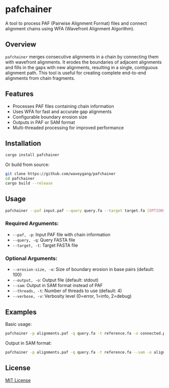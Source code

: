 # pafchainer

A tool to process PAF (Pairwise Alignment Format) files and connect alignment chains using WFA (Wavefront Alignment Algorithm).

## Overview

`pafchainer` merges consecutive alignments in a chain by connecting them with wavefront alignments. It erodes the boundaries of adjacent alignments and fills in the gaps with new alignments, resulting in a single, contiguous alignment path. This tool is useful for creating complete end-to-end alignments from chain fragments.

## Features

- Processes PAF files containing chain information
- Uses WFA for fast and accurate gap alignments
- Configurable boundary erosion size
- Outputs in PAF or SAM format
- Multi-threaded processing for improved performance

## Installation

```bash
cargo install pafchainer
```

Or build from source:

```bash
git clone https://github.com/waveygang/pafchainer
cd pafchainer
cargo build --release
```

## Usage

```bash
pafchainer --paf input.paf --query query.fa --target target.fa [OPTIONS]
```

### Required Arguments:

- `--paf, -p`: Input PAF file with chain information
- `--query, -q`: Query FASTA file
- `--target, -t`: Target FASTA file

### Optional Arguments:

- `--erosion-size, -e`: Size of boundary erosion in base pairs (default: 100)
- `--output, -o`: Output file (default: stdout)
- `--sam`: Output in SAM format instead of PAF
- `--threads, -t`: Number of threads to use (default: 4)
- `--verbose, -v`: Verbosity level (0=error, 1=info, 2=debug)

## Examples

Basic usage:
```bash
pafchainer -p alignments.paf -q query.fa -t reference.fa -o connected.paf
```

Output in SAM format:
```bash
pafchainer -p alignments.paf -q query.fa -t reference.fa --sam -o aligned.sam
```

## License

[MIT License](LICENSE)
